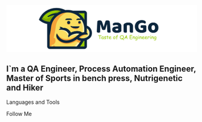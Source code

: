 [![Header](https://github.com/man-go-man/man-go-man/blob/main/Assets/header.png)](https://www.youtube.com/@man-go-man)

## I`m a QA Engineer, Process Automation Engineer, Master of Sports in bench press, Nutrigenetic and Hiker

Languages and Tools

Follow Me